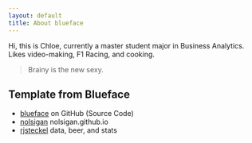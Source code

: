 ```yaml
---
layout: default
title: About blueface
---
```


Hi, this is Chloe, currently a master student major in Business Analytics. 
Likes video-making, F1 Racing, and cooking.

> Brainy is the new sexy.


## Template from Blueface 

* [blueface][github] on GitHub (Source Code)
* [nolsigan][nolsigan] nolsigan.github.io
* [rjsteckel][rjsteckel] data, beer, and stats

[github]: https://github.com/tnguyen/blueface/
[nolsigan]: http://nolsigan.github.io
[rjsteckel]: http://rjsteckel.github.io